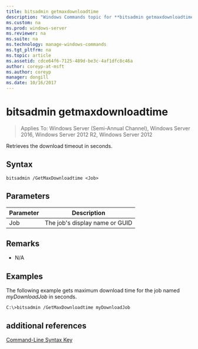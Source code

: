 ```yaml
---
title: bitsadmin getmaxdownloadtime
description: "Windows Commands topic for **bitsadmin getmaxdownloadtime** - Retrieves the download timeout in seconds."
ms.custom: na
ms.prod: windows-server
ms.reviewer: na
ms.suite: na
ms.technology: manage-windows-commands
ms.tgt_pltfrm: na
ms.topic: article
ms.assetid: cdce64f6-7125-489d-be3c-4af1dfc8c46a
author: coreyp-at-msft
ms.author: coreyp
manager: dongill
ms.date: 10/16/2017 
---
```

# bitsadmin getmaxdownloadtime

>Applies To: Windows Server (Semi-Annual Channel), Windows Server 2016, Windows Server 2012 R2, Windows Server 2012

Retrieves the download timeout in seconds.

## Syntax

```
bitsadmin /GetMaxDownloadtime <Job> 
```

## Parameters

|Parameter|Description|
|-------|--------|
|Job|The job's display name or GUID|

## Remarks

-   N\/A

## <a name="BKMK_examples"></a>Examples
The following example gets maximum download time for the job named *myDownloadJob* in seconds.

```
C:\>bitsadmin /GetMaxDownloadtime myDownloadJob
```

## additional references
[Command-Line Syntax Key](command-line-syntax-key.md)


